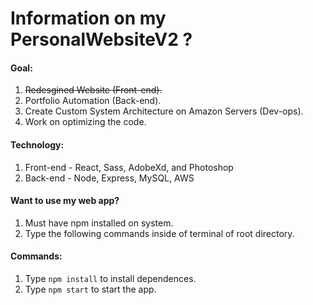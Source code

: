 # Information on my PersonalWebsiteV2 ?

#### Goal:
1. <del>Redesgined Website (Front-end).</del><br>
2. Portfolio Automation (Back-end).<br>
3. Create Custom System Architecture on Amazon Servers (Dev-ops).<br>
4. Work on optimizing the code.

#### Technology:
1. Front-end - React, Sass, AdobeXd, and Photoshop
2. Back-end - Node, Express, MySQL, AWS

#### Want to use my web app?
1. Must have npm installed on system.
2. Type the following commands inside of terminal of root directory.

#### Commands:
1. Type `npm install` to install dependences.
2. Type `npm start` to start the app.
